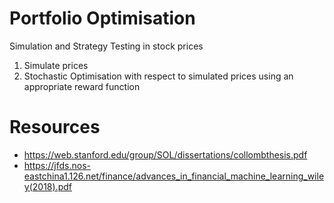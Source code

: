 # Portfolio Optimisation
Simulation and Strategy Testing in stock prices

1. Simulate prices
2. Stochastic Optimisation with respect to simulated prices using an appropriate reward function


# Resources
- https://web.stanford.edu/group/SOL/dissertations/collombthesis.pdf
- https://jfds.nos-eastchina1.126.net/finance/advances_in_financial_machine_learning_wiley(2018).pdf

